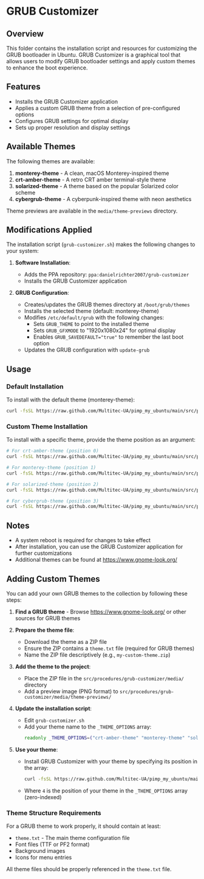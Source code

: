 # GRUB Customizer

## Overview
This folder contains the installation script and resources for customizing the GRUB bootloader in Ubuntu. GRUB Customizer is a graphical tool that allows users to modify GRUB bootloader settings and apply custom themes to enhance the boot experience.

## Features

- Installs the GRUB Customizer application
- Applies a custom GRUB theme from a selection of pre-configured options
- Configures GRUB settings for optimal display
- Sets up proper resolution and display settings

## Available Themes

The following themes are available:

1. **monterey-theme** - A clean, macOS Monterey-inspired theme
2. **crt-amber-theme** - A retro CRT amber terminal-style theme
3. **solarized-theme** - A theme based on the popular Solarized color scheme
4. **cybergrub-theme** - A cyberpunk-inspired theme with neon aesthetics

Theme previews are available in the `media/theme-previews` directory.

## Modifications Applied

The installation script (`grub-customizer.sh`) makes the following changes to your system:

1. **Software Installation**:
   - Adds the PPA repository: `ppa:danielrichter2007/grub-customizer`
   - Installs the GRUB Customizer application

2. **GRUB Configuration**:
   - Creates/updates the GRUB themes directory at `/boot/grub/themes`
   - Installs the selected theme (default: monterey-theme)
   - Modifies `/etc/default/grub` with the following changes:
     - Sets `GRUB_THEME` to point to the installed theme
     - Sets `GRUB_GFXMODE` to "1920x1080x24" for optimal display
     - Enables `GRUB_SAVEDEFAULT="true"` to remember the last boot option
   - Updates the GRUB configuration with `update-grub`

## Usage

### Default Installation

To install with the default theme (monterey-theme):

```bash
curl -fsSL https://raw.github.com/Multitec-UA/pimp_my_ubuntu/main/src/procedures/grub-customizer/grub-customizer.sh | sudo bash
```

### Custom Theme Installation

To install with a specific theme, provide the theme position as an argument:

```bash
# For crt-amber-theme (position 0)
curl -fsSL https://raw.github.com/Multitec-UA/pimp_my_ubuntu/main/src/procedures/grub-customizer/grub-customizer.sh | sudo bash -s 1

# For monterey-theme (position 1)
curl -fsSL https://raw.github.com/Multitec-UA/pimp_my_ubuntu/main/src/procedures/grub-customizer/grub-customizer.sh | sudo bash -s 2

# For solarized-theme (position 2)
curl -fsSL https://raw.github.com/Multitec-UA/pimp_my_ubuntu/main/src/procedures/grub-customizer/grub-customizer.sh | sudo bash -s 3

# For cybergrub-theme (position 3)
curl -fsSL https://raw.github.com/Multitec-UA/pimp_my_ubuntu/main/src/procedures/grub-customizer/grub-customizer.sh | sudo bash -s 3
```

## Notes

- A system reboot is required for changes to take effect
- After installation, you can use the GRUB Customizer application for further customizations
- Additional themes can be found at https://www.gnome-look.org/ 

## Adding Custom Themes

You can add your own GRUB themes to the collection by following these steps:

1. **Find a GRUB theme** - Browse https://www.gnome-look.org/ or other sources for GRUB themes
2. **Prepare the theme file**:
   - Download the theme as a ZIP file
   - Ensure the ZIP contains a `theme.txt` file (required for GRUB themes)
   - Name the ZIP file descriptively (e.g., `my-custom-theme.zip`)

3. **Add the theme to the project**:
   - Place the ZIP file in the `src/procedures/grub-customizer/media/` directory
   - Add a preview image (PNG format) to `src/procedures/grub-customizer/media/theme-previews/`

4. **Update the installation script**:
   - Edit `grub-customizer.sh`
   - Add your theme name to the `_THEME_OPTIONS` array:
     ```bash
     readonly _THEME_OPTIONS=("crt-amber-theme" "monterey-theme" "solarized-theme" "cybergrub-theme" "my-custom-theme")
     ```

5. **Use your theme**:
   - Install GRUB Customizer with your theme by specifying its position in the array:
     ```bash
     curl -fsSL https://raw.github.com/Multitec-UA/pimp_my_ubuntu/main/src/procedures/grub-customizer/grub-customizer.sh | sudo bash -s 4
     ```
   - Where `4` is the position of your theme in the `_THEME_OPTIONS` array (zero-indexed)

### Theme Structure Requirements

For a GRUB theme to work properly, it should contain at least:

- `theme.txt` - The main theme configuration file
- Font files (TTF or PF2 format)
- Background images
- Icons for menu entries

All theme files should be properly referenced in the `theme.txt` file. 
